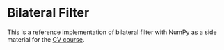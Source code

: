 # Bilateral Filter
This is a reference implementation of bilateral filter with NumPy as a side material for the [CV course](http://media.ee.ntu.edu.tw/courses/cv/18F/).
